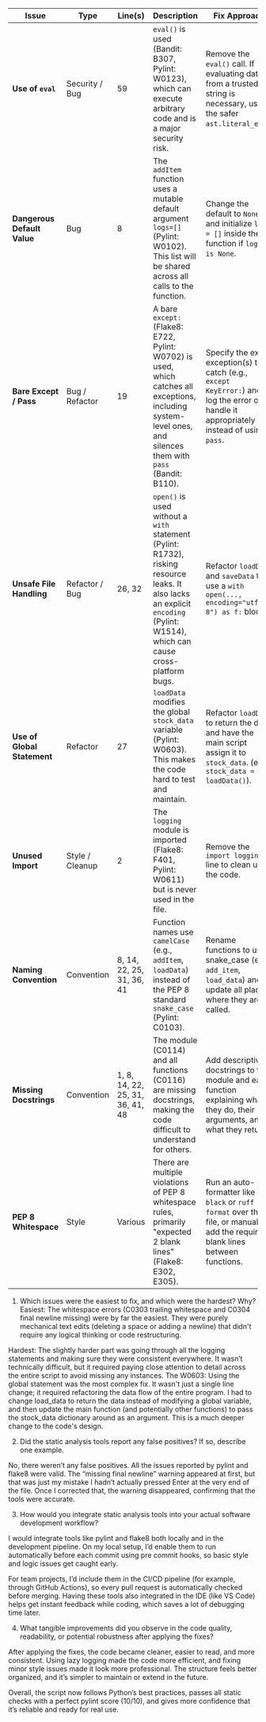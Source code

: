 | **Issue** | **Type** | **Line(s)** | **Description** | **Fix Approach** |
| --- | --- | --- | --- | --- |
| **Use of `eval`** | Security / Bug | 59 | `eval()` is used (Bandit: B307, Pylint: W0123), which can execute arbitrary code and is a major security risk. | Remove the `eval()` call. If evaluating data from a trusted string is necessary, use the safer `ast.literal_eval`. |
| **Dangerous Default Value** | Bug | 8 | The `addItem` function uses a mutable default argument `logs=[]` (Pylint: W0102). This list will be shared across all calls to the function. | Change the default to `None` and initialize `logs = []` inside the function if `logs is None`. |
| **Bare Except / Pass** | Bug / Refactor | 19 | A bare `except:` (Flake8: E722, Pylint: W0702) is used, which catches all exceptions, including system-level ones, and silences them with `pass` (Bandit: B110). | Specify the exact exception(s) to catch (e.g., `except KeyError:`) and log the error or handle it appropriately instead of using `pass`. |
| **Unsafe File Handling** | Refactor / Bug | 26, 32 | `open()` is used without a `with` statement (Pylint: R1732), risking resource leaks. It also lacks an explicit `encoding` (Pylint: W1514), which can cause cross-platform bugs. | Refactor `loadData` and `saveData` to use a `with open(..., encoding="utf-8") as f:` block. |
| **Use of Global Statement** | Refactor | 27 | `loadData` modifies the global `stock_data` variable (Pylint: W0603). This makes the code hard to test and maintain. | Refactor `loadData` to return the data, and have the main script assign it to `stock_data`. (e.g., `stock_data = loadData()`). |
| **Unused Import** | Style / Cleanup | 2 | The `logging` module is imported (Flake8: F401, Pylint: W0611) but is never used in the file. | Remove the `import logging` line to clean up the code. |
| **Naming Convention** | Convention | 8, 14, 22, 25, 31, 36, 41 | Function names use `camelCase` (e.g., `addItem`, `loadData`) instead of the PEP 8 standard `snake_case` (Pylint: C0103). | Rename functions to use snake_case (e.g., `add_item`, `load_data`) and update all places where they are called. |
| **Missing Docstrings** | Convention | 1, 8, 14, 22, 25, 31, 36, 41, 48 | The module (C0114) and all functions (C0116) are missing docstrings, making the code difficult to understand for others. | Add descriptive docstrings to the module and each function explaining what they do, their arguments, and what they return. |
| **PEP 8 Whitespace** | Style | Various | There are multiple violations of PEP 8 whitespace rules, primarily "expected 2 blank lines" (Flake8: E302, E305). | Run an auto-formatter like `black` or `ruff format` over the file, or manually add the required blank lines between functions. |
1. Which issues were the easiest to fix, and which were the hardest? Why?
Easiest: The whitespace errors (C0303 trailing whitespace and C0304 final newline missing) were by far the easiest. They were purely mechanical text edits (deleting a space or adding a newline) that didn't require any logical thinking or code restructuring.

Hardest: The slightly harder part was going through all the logging statements and making sure they were consistent everywhere. It wasn’t technically difficult, but it required paying close attention to detail across the entire script to avoid missing any instances.
 The W0603: Using the global statement was the most complex fix. It wasn't just a single line change; it required refactoring the data flow of the entire program. I had to change load_data to return the data instead of modifying a global variable, and then update the main function (and potentially other functions) to pass the stock_data dictionary around as an argument. This is a much deeper change to the code's design.

2. Did the static analysis tools report any false positives? If so, describe one example.

No, there weren’t any false positives. All the issues reported by pylint and flake8 were valid. The “missing final newline” warning appeared at first, but that was just my mistake I hadn’t actually pressed Enter at the very end of the file. Once I corrected that, the warning disappeared, confirming that the tools were accurate.

3. How would you integrate static analysis tools into your actual software development workflow?

I would integrate tools like pylint and flake8 both locally and in the development pipeline.
On my local setup, I’d enable them to run automatically before each commit using pre commit hooks, so basic style and logic issues get caught early.

For team projects, I’d include them in the CI/CD pipeline (for example, through GitHub Actions), so every pull request is automatically checked before merging. Having these tools also integrated in the IDE (like VS Code) helps get instant feedback while coding, which saves a lot of debugging time later.

4. What tangible improvements did you observe in the code quality, readability, or potential robustness after applying the fixes?

After applying the fixes, the code became cleaner, easier to read, and more consistent.
Using lazy logging made the code more efficient, and fixing minor style issues made it look more professional. The structure feels better organized, and it’s simpler to maintain or extend in the future.

Overall, the script now follows Python’s best practices, passes all static checks with a perfect pylint score (10/10), and gives more confidence that it’s reliable and ready for real use.